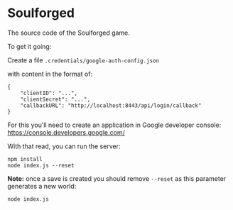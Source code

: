 # Soulforged

The source code of the Soulforged game.

To get it going:

Create a file `.credentials/google-auth-config.json`

with content in the format of:

```
{
    "clientID": "...",
    "clientSecret": "...",
    "callbackURL": "http://localhost:8443/api/login/callback"
}
```

For this you'll need to create an application in Google developer console: https://console.developers.google.com/

With that read, you can run the server:

```
npm install
node index.js --reset
```

**Note:** once a save is created you should remove `--reset` as this parameter generates a new world:

```
node index.js
```
